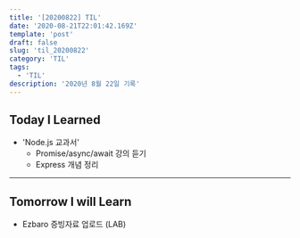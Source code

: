 ```yaml
---
title: '[20200822] TIL'
date: '2020-08-21T22:01:42.169Z'
template: 'post'
draft: false
slug: 'til_20200822'
category: 'TIL'
tags:
  - 'TIL'
description: '2020년 8월 22일 기록'
---
```


## Today I Learned

- 'Node.js 교과서'
  - Promise/async/await 강의 듣기
  - Express 개념 정리

<hr>

## Tomorrow I will Learn

- Ezbaro 증빙자료 업로드 (LAB)
